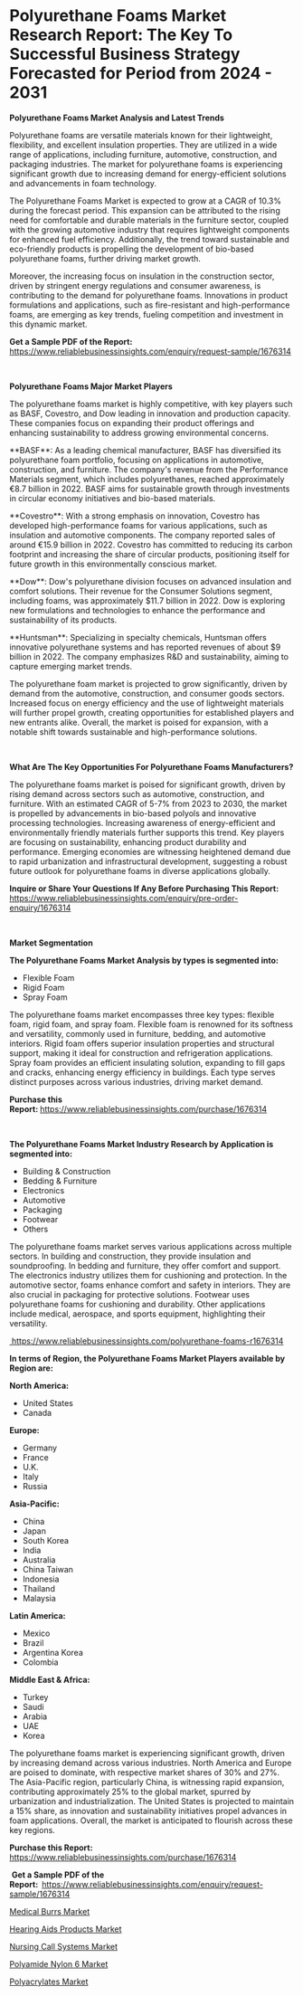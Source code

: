 <p><h1>Polyurethane Foams Market Research Report: The Key To Successful Business Strategy Forecasted for Period from 2024 - 2031</h1></p><p><strong>Polyurethane Foams Market Analysis and Latest Trends</strong></p>
<p><p>Polyurethane foams are versatile materials known for their lightweight, flexibility, and excellent insulation properties. They are utilized in a wide range of applications, including furniture, automotive, construction, and packaging industries. The market for polyurethane foams is experiencing significant growth due to increasing demand for energy-efficient solutions and advancements in foam technology. </p><p>The Polyurethane Foams Market is expected to grow at a CAGR of 10.3% during the forecast period. This expansion can be attributed to the rising need for comfortable and durable materials in the furniture sector, coupled with the growing automotive industry that requires lightweight components for enhanced fuel efficiency. Additionally, the trend toward sustainable and eco-friendly products is propelling the development of bio-based polyurethane foams, further driving market growth.</p><p>Moreover, the increasing focus on insulation in the construction sector, driven by stringent energy regulations and consumer awareness, is contributing to the demand for polyurethane foams. Innovations in product formulations and applications, such as fire-resistant and high-performance foams, are emerging as key trends, fueling competition and investment in this dynamic market.</p></p>
<p><strong>Get a Sample PDF of the Report:&nbsp;</strong> <a href="https://www.reliablebusinessinsights.com/enquiry/request-sample/1676314?utm_campaign=60&utm_medium=2&utm_source=Github&utm_content=ia&utm_term=08112024&utm_id=polyurethane-foams">https://www.reliablebusinessinsights.com/enquiry/request-sample/1676314</a></p>
<p>&nbsp;</p>
<p><strong>Polyurethane Foams Major Market Players</strong></p>
<p><p>The polyurethane foams market is highly competitive, with key players such as BASF, Covestro, and Dow leading in innovation and production capacity. These companies focus on expanding their product offerings and enhancing sustainability to address growing environmental concerns.</p><p>**BASF**: As a leading chemical manufacturer, BASF has diversified its polyurethane foam portfolio, focusing on applications in automotive, construction, and furniture. The company's revenue from the Performance Materials segment, which includes polyurethanes, reached approximately €8.7 billion in 2022. BASF aims for sustainable growth through investments in circular economy initiatives and bio-based materials.</p><p>**Covestro**: With a strong emphasis on innovation, Covestro has developed high-performance foams for various applications, such as insulation and automotive components. The company reported sales of around €15.9 billion in 2022. Covestro has committed to reducing its carbon footprint and increasing the share of circular products, positioning itself for future growth in this environmentally conscious market.</p><p>**Dow**: Dow's polyurethane division focuses on advanced insulation and comfort solutions. Their revenue for the Consumer Solutions segment, including foams, was approximately $11.7 billion in 2022. Dow is exploring new formulations and technologies to enhance the performance and sustainability of its products.</p><p>**Huntsman**: Specializing in specialty chemicals, Huntsman offers innovative polyurethane systems and has reported revenues of about $9 billion in 2022. The company emphasizes R&D and sustainability, aiming to capture emerging market trends.</p><p>The polyurethane foam market is projected to grow significantly, driven by demand from the automotive, construction, and consumer goods sectors. Increased focus on energy efficiency and the use of lightweight materials will further propel growth, creating opportunities for established players and new entrants alike. Overall, the market is poised for expansion, with a notable shift towards sustainable and high-performance solutions.</p></p>
<p>&nbsp;</p>
<p><strong>What Are The Key Opportunities For Polyurethane Foams Manufacturers?</strong></p>
<p><p>The polyurethane foams market is poised for significant growth, driven by rising demand across sectors such as automotive, construction, and furniture. With an estimated CAGR of 5-7% from 2023 to 2030, the market is propelled by advancements in bio-based polyols and innovative processing technologies. Increasing awareness of energy-efficient and environmentally friendly materials further supports this trend. Key players are focusing on sustainability, enhancing product durability and performance. Emerging economies are witnessing heightened demand due to rapid urbanization and infrastructural development, suggesting a robust future outlook for polyurethane foams in diverse applications globally.</p></p>
<p><strong>Inquire or Share Your Questions If Any Before Purchasing This Report:</strong> <a href="https://www.reliablebusinessinsights.com/enquiry/pre-order-enquiry/1676314?utm_campaign=60&utm_medium=2&utm_source=Github&utm_content=ia&utm_term=08112024&utm_id=polyurethane-foams">https://www.reliablebusinessinsights.com/enquiry/pre-order-enquiry/1676314</a></p>
<p>&nbsp;</p>
<p><strong>Market Segmentation</strong></p>
<p><strong>The Polyurethane Foams Market Analysis by types is segmented into:</strong></p>
<p><ul><li>Flexible Foam</li><li>Rigid Foam</li><li>Spray Foam</li></ul></p>
<p><p>The polyurethane foams market encompasses three key types: flexible foam, rigid foam, and spray foam. Flexible foam is renowned for its softness and versatility, commonly used in furniture, bedding, and automotive interiors. Rigid foam offers superior insulation properties and structural support, making it ideal for construction and refrigeration applications. Spray foam provides an efficient insulating solution, expanding to fill gaps and cracks, enhancing energy efficiency in buildings. Each type serves distinct purposes across various industries, driving market demand.</p></p>
<p><strong>Purchase this Report:&nbsp;</strong><a href="https://www.reliablebusinessinsights.com/purchase/1676314?utm_campaign=60&utm_medium=2&utm_source=Github&utm_content=ia&utm_term=08112024&utm_id=polyurethane-foams">https://www.reliablebusinessinsights.com/purchase/1676314</a></p>
<p>&nbsp;</p>
<p><strong>The Polyurethane Foams Market Industry Research by Application is segmented into:</strong></p>
<p><ul><li>Building & Construction</li><li>Bedding & Furniture</li><li>Electronics</li><li>Automotive</li><li>Packaging</li><li>Footwear</li><li>Others</li></ul></p>
<p><p>The polyurethane foams market serves various applications across multiple sectors. In building and construction, they provide insulation and soundproofing. In bedding and furniture, they offer comfort and support. The electronics industry utilizes them for cushioning and protection. In the automotive sector, foams enhance comfort and safety in interiors. They are also crucial in packaging for protective solutions. Footwear uses polyurethane foams for cushioning and durability. Other applications include medical, aerospace, and sports equipment, highlighting their versatility.</p></p>
<p><a href="https://www.reliablebusinessinsights.com/polyurethane-foams-r1676314?utm_campaign=60&utm_medium=2&utm_source=Github&utm_content=ia&utm_term=08112024&utm_id=polyurethane-foams">&nbsp;https://www.reliablebusinessinsights.com/polyurethane-foams-r1676314</a></p>
<p><strong>In terms of Region, the Polyurethane Foams Market Players available by Region are:</strong></p>
<p>
    <p> <strong> North America: </strong>
        <ul>
            <li>United States</li>
            <li>Canada</li>
        </ul>
        </p> 
    <p> <strong> Europe: </strong>
        <ul>
            <li>Germany</li>
            <li>France</li>
            <li>U.K.</li>
            <li>Italy</li>
            <li>Russia</li>
        </ul>
        </p> 
    <p> <strong> Asia-Pacific: </strong>
        <ul>
            <li>China</li>
            <li>Japan</li>
            <li>South Korea</li>
            <li>India</li>
            <li>Australia</li>
            <li>China Taiwan</li>
            <li>Indonesia</li>
            <li>Thailand</li>
            <li>Malaysia</li>
        </ul>
        </p> 
    <p> <strong> Latin America: </strong>
        <ul>
            <li>Mexico</li>
            <li>Brazil</li>
            <li>Argentina Korea</li>
            <li>Colombia</li>
        </ul>
        </p> 
    <p> <strong> Middle East & Africa: </strong>
        <ul>
            <li>Turkey</li>
            <li>Saudi</li>
            <li>Arabia</li>
            <li>UAE</li>
            <li>Korea</li>
        </ul>
    </p>
    </p>
<p><p>The polyurethane foams market is experiencing significant growth, driven by increasing demand across various industries. North America and Europe are poised to dominate, with respective market shares of 30% and 27%. The Asia-Pacific region, particularly China, is witnessing rapid expansion, contributing approximately 25% to the global market, spurred by urbanization and industrialization. The United States is projected to maintain a 15% share, as innovation and sustainability initiatives propel advances in foam applications. Overall, the market is anticipated to flourish across these key regions.</p></p>
<p><strong>Purchase this Report: </strong><a href="https://www.reliablebusinessinsights.com/purchase/1676314?utm_campaign=60&utm_medium=2&utm_source=Github&utm_content=ia&utm_term=08112024&utm_id=polyurethane-foams">https://www.reliablebusinessinsights.com/purchase/1676314</a></p>
<p>&nbsp;<strong>Get a Sample PDF of the Report:&nbsp;&nbsp;</strong><a href="https://www.reliablebusinessinsights.com/enquiry/request-sample/1676314?utm_campaign=60&utm_medium=2&utm_source=Github&utm_content=ia&utm_term=08112024&utm_id=polyurethane-foams">https://www.reliablebusinessinsights.com/enquiry/request-sample/1676314</a></p>
<p><strong></strong></p>
<p><p><a href="https://issuu.com/reportprime-2/docs/medical-burrs-market-size-2030.pptx_58dea6c2c063f3?utm_campaign=60&utm_medium=2&utm_source=Github&utm_content=ia&utm_term=08112024&utm_id=polyurethane-foams">Medical Burrs Market</a></p><p><a href="https://issuu.com/reportprime-2/docs/hearing-aids-products-market-size-2_6675a6b39ac74b?utm_campaign=60&utm_medium=2&utm_source=Github&utm_content=ia&utm_term=08112024&utm_id=polyurethane-foams">Hearing Aids Products Market</a></p><p><a href="https://issuu.com/reportprime-2/docs/nursing-call-systems-market-size-20_f4451a93e86bb6?utm_campaign=60&utm_medium=2&utm_source=Github&utm_content=ia&utm_term=08112024&utm_id=polyurethane-foams">Nursing Call Systems Market</a></p><p><a href="https://github.com/arnaudyclavinec/Market-Research-Report-List-1/blob/main/polyamide-nylon-6-market.md?utm_campaign=60&utm_medium=2&utm_source=Github&utm_content=ia&utm_term=08112024&utm_id=polyurethane-foams">Polyamide Nylon 6 Market</a></p><p><a href="https://github.com/darientvns/Market-Research-Report-List-1/blob/main/polyacrylates-market.md?utm_campaign=60&utm_medium=2&utm_source=Github&utm_content=ia&utm_term=08112024&utm_id=polyurethane-foams">Polyacrylates Market</a></p></p>